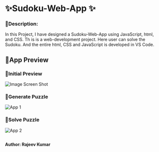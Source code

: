 
# ✨Sudoku-Web-App ✨

### 📍Description:

In this Project, I have designed a Sudoku-Web-App using JavaScript, html, and CSS. Th is is a web-development project. Here user can solve the Sudoku. And the entire html, CSS and JavaScript is developed in VS Code. 

##

## 📍App Preview

### 🎀Initial Preview

![Image Screen Shot](https://github.com/priyalbhatewara123/sudoku-web-app/blob/master/app_preview/initial_preview.PNG)
### 🎀Generate Puzzle

![App 1](https://github.com/priyalbhatewara123/sudoku-web-app/blob/master/app_preview/generate_puzzle.PNG)
### 🎀Solve Puzzle

![App 2](https://github.com/priyalbhatewara123/sudoku-web-app/blob/master/app_preview/solve_puzzle.PNG)
##
#### Author: Rajeev Kumar
